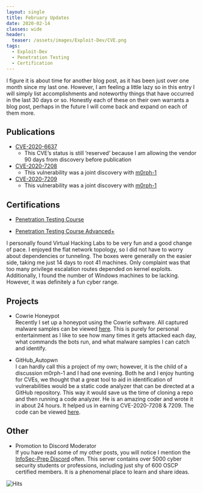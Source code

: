 ```yaml
---
layout: single
title: February Updates
date: 2020-02-14
classes: wide
header:
  teaser: /assets/images/Exploit-Dev/CVE.png
tags:
  - Exploit-Dev
  - Penetration Testing
  - Certification
---
```


I figure it is about time for another blog post, as it has been just over one month since my last one. However, I am feeling a little lazy so in this entry I will simply list accomplishments and noteworthy things that have occurred in the last 30 days or so. Honestly each of these on their own warrants a blog post, perhaps in the future I will come back and expand on each of them more.   

## Publications  
- [CVE-2020-6637](https://cve.mitre.org/cgi-bin/cvename.cgi?name=CVE-2020-6637)
	* This CVE’s status is still ‘reserved’ because I am allowing the vendor 90 days from discovery before publication
- [CVE-2020-7208](https://cve.mitre.org/cgi-bin/cvename.cgi?name=CVE-2020-7208)
	* This vulnerability was a joint discovery with [m0rph-1](https://github.com/m0rph-1)
- [CVE-2020-7209](https://cve.mitre.org/cgi-bin/cvename.cgi?name=CVE-2020-7209)
	* This vulnerability was a joint discovery with [m0rph-1](https://github.com/m0rph-1)

## Certifications  
- [Penetration Testing Course](https://www.virtualhackinglabs.com/?courses=penetration-testing)

- [Penetration Testing Course Advanced+](https://www.virtualhackinglabs.com/?courses=penetration-testing)

I personally found Virtual Hacking Labs to be very fun and a good change of pace. I enjoyed the flat network topology, so I did not have to worry about dependencies or tunneling. The boxes were generally on the easier side, taking me just 14 days to root 41 machines. Only complaint was that too many privilege escalation routes depended on kernel exploits. Additionally, I found the number of Windows machines to be lacking. However, it was definitely a fun cyber range.  

## Projects  

- Cowrie Honeypot   
Recently I set up a honeypot using the Cowrie software. All captured malware samples can be viewed [here](https://github.com/cinzinga/HoneypotStuff/tree/master/Samples). This is purely for personal entertainment as I like to see how many times it gets attacked each day, what commands the bots run, and what malware samples I can catch and identify. 

- GitHub_Autopwn  
I can hardly call this a project of my own; however, it is the child of a discussion m0rph-1 and I had one evening. Both he and I enjoy hunting for CVEs, we thought that a great tool to aid in identification of vulnerabilities would be a static code analyzer that can be directed at a GitHub repository. This way it would save us the time of cloning a repo and then running a code analyzer. He is an amazing coder and wrote it in about 24 hours. It helped us in earning CVE-2020-7208 & 7209. The code can be viewed [here](https://github.com/m0rph-1/github_autopwn).

## Other   

- Promotion to Discord Moderator   
If you have read some of my other posts, you will notice I mention the [InfoSec-Prep Discord](https://discord.gg/CDfvPb) often. This server contains over 5000 cyber security students or professions, including just shy of 600 OSCP certified members. It is a phenomenal place to learn and share ideas.   




![Hits](https://hitcounter.pythonanywhere.com/count/tag.svg?url=https%3A%2F%2Fcinzinga.github.io%2FFebruary-Updates%2F)
